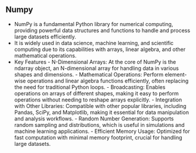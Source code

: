 ## Numpy
- NumPy is a fundamental Python library for numerical computing, providing powerful data structures and functions to handle and process large datasets efficiently.
-  It is widely used in data science, machine learning, and scientific computing due to its capabilities with arrays, linear algebra, and other mathematical operations.
-    Key Features
    -  N-Dimensional Arrays: At the core of NumPy is the ndarray object, an N-dimensional array for handling data in various shapes and dimensions.
    - Mathematical Operations: Perform element-wise operations and linear algebra functions efficiently, often replacing the need for traditional Python loops.
    - Broadcasting: Enables operations on arrays of different shapes, making it easy to perform operations without needing to reshape arrays explicitly.
    - Integration with Other Libraries: Compatible with other popular libraries, including Pandas, SciPy, and Matplotlib, making it essential for data manipulation and analysis workflows.
    -  Random Number Generation: Supports random sampling and distributions, which is useful in simulations and machine learning applications.
    - Efficient Memory Usage: Optimized for fast computation with minimal memory footprint, crucial for handling large datasets.
